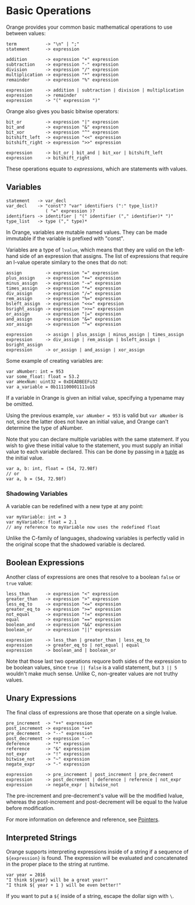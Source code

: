 # Basic Operations

Orange provides your common basic mathematical operations to use between values:

	term           -> "\n" | ";"
	statement      -> expression

	addition       -> expression "+" expression
	subtraction    -> expression "-" expression
	division       -> expression "/" expression
	multiplication -> expression "*" expression
	remainder      -> expression "%" expression

	expression     -> addition | subtraction | division | multiplication
	expression     -> remainder
	expression     -> "(" expression ")"

Orange also gives you basic bitwise operators:

	bit_or         -> expression "|" expression
	bit_and        -> expression "&" expression
	bit_xor        -> expression "^" expression
	bitshift_left  -> expression "<<" expression
	bitshift_right -> expression ">>" expression

	expression     -> bit_or | bit_and | bit_xor | bitshift_left
	expression     -> bitshift_right

These operations equate to _expressions_, which are statements with values.


## Variables

	statement   -> var_decl
	var_decl    -> "const"? "var" identifiers (":" type_list)?
	               ( "=" expression )?
	identifiers -> identifier | "(" identifier ("," identifier)* ")"
	type_list   -> type ("," type)*

In Orange, variables are mutable named values. They can be made immutable if the variable is prefixed with "const".

Variables are a type of `lvalue`, which means that they are valid on the left-hand side of an expression that assigns. The list of expressions that require an l-value operate similary to the ones that do not:

	assign         -> expression "=" expression
	plus_assign    -> expression "+=" expression
	minus_assign   -> expression "-=" expression
	times_assign   -> expression "*=" expression
	div_assign     -> expression "/=" expression
	rem_assign     -> expression "%=" expression
	bsleft_assign  -> expression "<<=" expression
	bsright_assign -> expression ">>=" expression
	or_assign      -> expression "|=" expression
	and_assign     -> expression "&=" expression
	xor_assign     -> expression "^=" expression

	expression     -> assign | plus_assign | minus_assign | times_assign
	expression     -> div_assign | rem_assign | bsleft_assign | bsright_assign
	expression     -> or_assign | and_assign | xor_assign

Some example of creating variables are:

	var aNumber: int = 953
	var some_float: float = 53.2
	var aHexNum: uint32 = 0xDEADBEEFu32
	var a_variable = 0b111100001111u16

If a variable in Orange is given an initial value, specifying a typename may be omitted.

Using the previous example, `var aNumber = 953` is valid but `var aNumber` is not, since the latter does not have an initial value, and Orange can't determine the type of aNumber.

Note that you can declare multiple variables with the same statement. If you wish to give these initial value to the statement, you must supply an initial value to each variable declared. This can be done by passing in a [tuple](collections.md#tuples) as the initial value.

	var a, b: int, float = (54, 72.98f)
	// or
	var a, b = (54, 72.98f)

### Shadowing Variables

A variable can be redefined with a new type at any point:

	var myVariable: int = 3
	var myVariable: float = 2.1
    // any reference to myVariable now uses the redefined float

Unlike the C-family of languages, shadowing variables is perfectly valid in the original scope that the shadowed variable is declared.

## Boolean Expressions

Another class of expressions are ones that resolve to a boolean `false` or `true` value:

	less_than      -> expression "<" expression
	greater_than   -> expression ">" expression
	less_eq_to     -> expression "<=" expression
	greater_eq_to  -> expression ">=" expression
	not_equal      -> expression "!=" expression
	equal          -> expression "==" expression
	boolean_and    -> expression "&&" expression
	boolean_or     -> expression "||" expression

	expression     -> less_than | greater_than | less_eq_to
	expression     -> greater_eq_to | not_equal | equal
	expression     -> boolean_and | boolean_or

Note that those last two operations requore both sides of the expression to be boolean values, since `true || false` is a valid statement, but `3 || 5` wouldn't make much sense. Unlike C, non-greater values are not truthy values.

## Unary Expressions

The final class of expressions are those that operate on a single lvalue.

	pre_increment  -> "++" expression
	post_increment -> expression "++"
	pre_decrement  -> "--" expression
	post_decrement -> expression "--"
	deference      -> "*" expression
	reference      -> "&" expression
	not_expr       -> "!" expression
	bitwise_not    -> "~" expression
	negate_expr    -> "-" expression

	expression     -> pre_increment | post_increment | pre_decrement
	expression     -> post_decrement | deference | reference | not_expr
	expression     -> negate_expr | bitwise_not

The pre-increment and pre-decrement's value will be the modified lvalue, whereas the post-increment and post-decrement will be equal to the lvalue before modification.

For more information on deference and reference, see [Pointers](pointers.md).

## Interpreted Strings

Orange supports interpreting expressions inside of a string if a sequence of `${expression}` is found. The expression will be evaluated and concatenated in the proper place to the string at runtime.

    var year = 2016
    "I think ${year} will be a great year!"
    "I think ${ year + 1 } will be even better!"

If you want to put a `${` inside of a string, escape the dollar sign with `\`.
